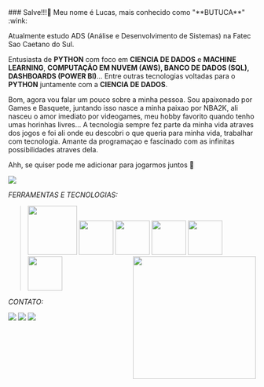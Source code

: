 <link rel="stylesheet" href=".style.css">
### Salve!!!👋
Meu nome é Lucas, mais conhecido como "**BUTUCA**" :wink:

Atualmente estudo ADS (Análise e Desenvolvimento de Sistemas) na Fatec Sao Caetano do Sul.

Entusiasta de **PYTHON** com foco em **CIENCIA DE DADOS** e **MACHINE LEARNING**, **COMPUTAÇÃO EM NUVEM (AWS), BANCO DE DADOS (SQL), DASHBOARDS (POWER BI)**... Entre outras tecnologias voltadas para o **PYTHON** juntamente com a **CIENCIA DE DADOS**.

Bom, agora vou falar um pouco sobre a minha pessoa. Sou apaixonado por Games e Basquete, juntando isso nasce a minha paixao por NBA2K, ali nasceu o amor imediato por videogames, meu hobby favorito quando tenho umas horinhas livres... A tecnologia sempre fez parte da minha vida atraves dos jogos e foi ali onde eu descobri o que queria para minha vida, trabalhar com tecnologia. Amante da programaçao e fascinado com as infinitas possibilidades atraves dela.  

Ahh, se quiser pode me adicionar para jogarmos juntos :handshake:

<a href="https://steamcommunity.com/id/Butuca33/" target="_blank"><img src="https://img.shields.io/badge/Steam-000000?style=for-the-badge&logo=steam&logoColor=white" target="_blank"></a> 


*FERRAMENTAS E TECNOLOGIAS:*

><img src="https://cdn.jsdelivr.net/gh/devicons/devicon/icons/numpy/numpy-original-wordmark.svg" width="100" height="100"/> <img src="https://cdn.jsdelivr.net/gh/devicons/devicon/icons/python/python-original-wordmark.svg" width="70" height="70"/> <img src="https://cdn.jsdelivr.net/gh/devicons/devicon/icons/jupyter/jupyter-original-wordmark.svg" width="70" height="70"/> <img src="https://cdn.jsdelivr.net/gh/devicons/devicon/icons/pandas/pandas-original-wordmark.svg" width="70" height="70"/> <img src="https://cdn.jsdelivr.net/gh/devicons/devicon/icons/mysql/mysql-original-wordmark.svg" width="70" height="70"/> <img align="right" src="https://user-images.githubusercontent.com/75449370/217960865-e3584910-6482-4886-aba4-336b9b2a1699.png" width="250px" />
<img src="https://cdn.jsdelivr.net/gh/devicons/devicon/icons/java/java-original-wordmark.svg" width="70" height="70"/> <img align="right"/>
          
*CONTATO:*

<div>
<a href="https://instagram.com/butuca_" target="_blank"><img src="https://img.shields.io/badge/-Instagram-%23E4405F?style=for-the-badge&logo=instagram&logoColor=white" target="_blank"></a>
<a href = "mailto:contato@lucasssaturnino@hotmail.com"><img src="https://img.shields.io/badge/Email-0078D4?style=for-the-badge&logo=microsoft-outlook&logoColor=white" target="_blank"></a>
<a href="https://www.linkedin.com/in/lucas-santana-saturnino-b98228160" target="_blank"><img src="https://img.shields.io/badge/-LinkedIn-%230077B5?style=for-the-badge&logo=linkedin&logoColor=white" target="_blank"></a>   
</div>
          

